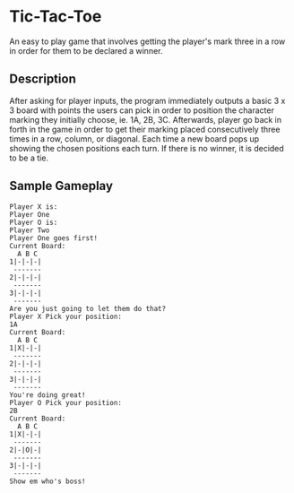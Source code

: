 # Tic-Tac-Toe
An easy to play game that involves getting the player's mark three in a row in order for them to be declared a winner.
## Description
After asking for player inputs, the program immediately outputs a basic 3 x 3 board with points the users can pick in order to position the character marking they initially choose, ie. 1A, 2B, 3C. Afterwards, player go back in forth in the game in order to get their marking placed consecutively three times in a row, column, or diagonal. Each time a new board pops up showing the chosen positions each turn. If there is no winner, it is decided to be a tie.
## Sample Gameplay
		
```
Player X is: 
Player One
Player O is: 
Player Two
Player One goes first!
Current Board:
  A B C 
1|-|-|-|
 -------
2|-|-|-|
 -------
3|-|-|-|
 -------
Are you just going to let them do that?
Player X Pick your position:
1A
Current Board:
  A B C 
1|X|-|-|
 -------
2|-|-|-|
 -------
3|-|-|-|
 -------
You're doing great!
Player O Pick your position:
2B
Current Board:
  A B C 
1|X|-|-|
 -------
2|-|O|-|
 -------
3|-|-|-|
 -------
Show em who's boss!
